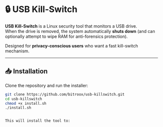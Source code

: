 # 🔒 USB Kill-Switch

**USB Kill-Switch** is a Linux security tool that monitors a USB drive.  
When the drive is removed, the system automatically **shuts down** (and can optionally attempt to wipe RAM for anti-forensics protection).  

Designed for **privacy-conscious users** who want a fast kill-switch mechanism.  

---

## 📥 Installation

Clone the repository and run the installer:

```bash
git clone https://github.com/bitroox/usb-killswitch.git
cd usb-killswitch
chmod +x install.sh
./install.sh


This will install the tool to:
